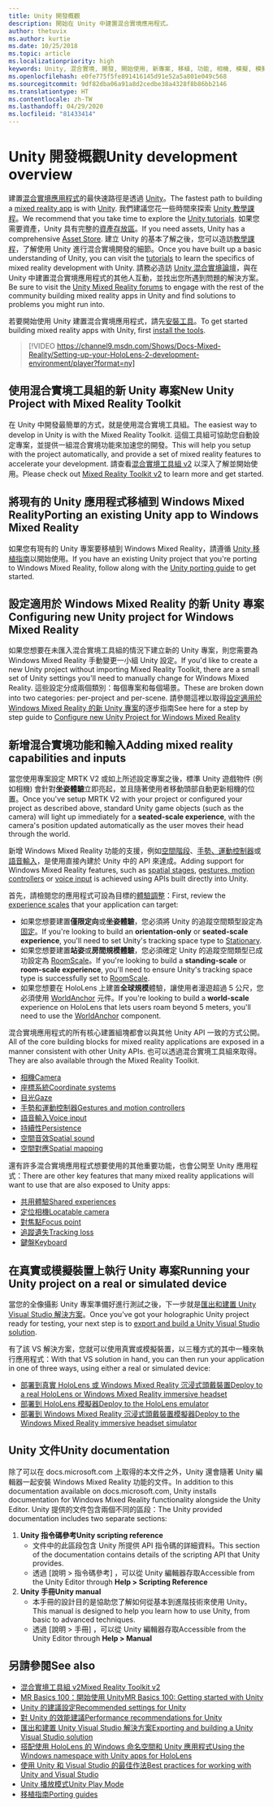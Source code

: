 ```yaml
---
title: Unity 開發概觀
description: 開始在 Unity 中建置混合實境應用程式。
author: thetuvix
ms.author: kurtie
ms.date: 10/25/2018
ms.topic: article
ms.localizationpriority: high
keywords: Unity, 混合實境, 開發, 開始使用, 新專案, 移植, 功能, 相機, 模擬, 模擬, 文件
ms.openlocfilehash: e0fe775f5fe891416145d91e52a5a801e049c568
ms.sourcegitcommit: 9df82dba06a91a8d2cedbe38a4328f8b86bb2146
ms.translationtype: HT
ms.contentlocale: zh-TW
ms.lasthandoff: 04/29/2020
ms.locfileid: "81433414"
---
```

# <a name="unity-development-overview"></a><span data-ttu-id="f48d6-104">Unity 開發概觀</span><span class="sxs-lookup"><span data-stu-id="f48d6-104">Unity development overview</span></span>

<span data-ttu-id="f48d6-105">建置[混合實境應用程式](app-views.md)的最快速路徑是透過 [Unity](https://unity.com)。</span><span class="sxs-lookup"><span data-stu-id="f48d6-105">The fastest path to building a [mixed reality app](app-views.md) is with [Unity](https://unity.com).</span></span> <span data-ttu-id="f48d6-106">我們建議您花一些時間來探索 [Unity 教學課程](https://unity3d.com/learn/tutorials)。</span><span class="sxs-lookup"><span data-stu-id="f48d6-106">We recommend that you take time to explore the [Unity tutorials](https://unity3d.com/learn/tutorials).</span></span> <span data-ttu-id="f48d6-107">如果您需要資產，Unity 具有完整的[資產存放區](https://www.assetstore.unity3d.com/)。</span><span class="sxs-lookup"><span data-stu-id="f48d6-107">If you need assets, Unity has a comprehensive [Asset Store](https://www.assetstore.unity3d.com/).</span></span> <span data-ttu-id="f48d6-108">建立 Unity 的基本了解之後，您可以造訪[教學課程](tutorials.md)，了解使用 Unity 進行混合實境開發的細節。</span><span class="sxs-lookup"><span data-stu-id="f48d6-108">Once you have built up a basic understanding of Unity, you can visit the [tutorials](tutorials.md) to learn the specifics of mixed reality development with Unity.</span></span> <span data-ttu-id="f48d6-109">請務必造訪 [Unity 混合實境論壇](https://forum.unity3d.com/forums/hololens.102/)，與在 Unity 中建置混合實境應用程式的其他人互動，並找出您所遇到問題的解決方案。</span><span class="sxs-lookup"><span data-stu-id="f48d6-109">Be sure to visit the [Unity Mixed Reality forums](https://forum.unity3d.com/forums/hololens.102/) to engage with the rest of the community building mixed reality apps in Unity and find solutions to problems you might run into.</span></span>

<span data-ttu-id="f48d6-110">若要開始使用 Unity 建置混合實境應用程式，請先[安裝工具](install-the-tools.md)。</span><span class="sxs-lookup"><span data-stu-id="f48d6-110">To get started building mixed reality apps with Unity, first [install the tools](install-the-tools.md).</span></span> 

>[!VIDEO https://channel9.msdn.com/Shows/Docs-Mixed-Reality/Setting-up-your-HoloLens-2-development-environment/player?format=ny]

## <a name="new-unity-project-with-mixed-reality-toolkit"></a><span data-ttu-id="f48d6-111">使用混合實境工具組的新 Unity 專案</span><span class="sxs-lookup"><span data-stu-id="f48d6-111">New Unity Project with Mixed Reality Toolkit</span></span> 

<span data-ttu-id="f48d6-112">在 Unity 中開發最簡單的方式，就是使用混合實境工具組。</span><span class="sxs-lookup"><span data-stu-id="f48d6-112">The easiest way to develop in Unity is with the Mixed Reality Toolkit.</span></span> <span data-ttu-id="f48d6-113">這個工具組可協助您自動設定專案，並提供一組混合實境功能來加速您的開發。</span><span class="sxs-lookup"><span data-stu-id="f48d6-113">This will help you setup with the project automatically, and provide a set of mixed reality features to accelerate your development.</span></span> <span data-ttu-id="f48d6-114">請查看[混合實境工具組 v2](mrtk-getting-started.md) 以深入了解並開始使用。</span><span class="sxs-lookup"><span data-stu-id="f48d6-114">Please check out [Mixed Reality Toolkit v2](mrtk-getting-started.md) to learn more and get started.</span></span> 

## <a name="porting-an-existing-unity-app-to-windows-mixed-reality"></a><span data-ttu-id="f48d6-115">將現有的 Unity 應用程式移植到 Windows Mixed Reality</span><span class="sxs-lookup"><span data-stu-id="f48d6-115">Porting an existing Unity app to Windows Mixed Reality</span></span>

<span data-ttu-id="f48d6-116">如果您有現有的 Unity 專案要移植到 Windows Mixed Reality，請遵循 [Unity 移植指南](porting-guides.md)以開始使用。</span><span class="sxs-lookup"><span data-stu-id="f48d6-116">If you have an existing Unity project that you're porting to Windows Mixed Reality, follow along with the [Unity porting guide](porting-guides.md) to get started.</span></span>

## <a name="configuring-new-unity-project-for-windows-mixed-reality"></a><span data-ttu-id="f48d6-117">設定適用於 Windows Mixed Reality 的新 Unity 專案</span><span class="sxs-lookup"><span data-stu-id="f48d6-117">Configuring new Unity project for Windows Mixed Reality</span></span>

<span data-ttu-id="f48d6-118">如果您想要在未匯入混合實境工具組的情況下建立新的 Unity 專案，則您需要為 Windows Mixed Reality 手動變更一小組 Unity 設定。</span><span class="sxs-lookup"><span data-stu-id="f48d6-118">If you'd like to create a new Unity project without importing Mixed Reality Toolkit, there are a small set of Unity settings you'll need to manually change for Windows Mixed Reality.</span></span> <span data-ttu-id="f48d6-119">這些設定分成兩個類別：每個專案和每個場景。</span><span class="sxs-lookup"><span data-stu-id="f48d6-119">These are broken down into two categories: per-project and per-scene.</span></span> <span data-ttu-id="f48d6-120">請參閱這裡以取得[設定適用於 Windows Mixed Reality 的新 Unity 專案](Configure-Unity-Project.md)的逐步指南</span><span class="sxs-lookup"><span data-stu-id="f48d6-120">See here for a step by step guide to [Configure new Unity Project for Windows Mixed Reality](Configure-Unity-Project.md)</span></span>

## <a name="adding-mixed-reality-capabilities-and-inputs"></a><span data-ttu-id="f48d6-121">新增混合實境功能和輸入</span><span class="sxs-lookup"><span data-stu-id="f48d6-121">Adding mixed reality capabilities and inputs</span></span>

<span data-ttu-id="f48d6-122">當您使用專案設定 MRTK V2 或如上所述設定專案之後，標準 Unity 遊戲物件 (例如相機) 會針對**坐姿體驗**立即亮起，並且隨著使用者移動頭部自動更新相機的位置。</span><span class="sxs-lookup"><span data-stu-id="f48d6-122">Once you've setup MRTK V2 with your project or configured your project as described above, standard Unity game objects (such as the camera) will light up immediately for a **seated-scale experience**, with the camera's position updated automatically as the user moves their head through the world.</span></span>

<span data-ttu-id="f48d6-123">新增 Windows Mixed Reality 功能的支援，例如[空間階段](coordinate-systems.md#spatial-coordinate-systems)、[手勢、運動控制器](gestures-and-motion-controllers-in-unity.md)或[語音輸入](voice-input-in-unity.md)，是使用直接內建於 Unity 中的 API 來達成。</span><span class="sxs-lookup"><span data-stu-id="f48d6-123">Adding support for Windows Mixed Reality features, such as [spatial stages](coordinate-systems.md#spatial-coordinate-systems), [gestures, motion controllers](gestures-and-motion-controllers-in-unity.md) or [voice input](voice-input-in-unity.md) is achieved using APIs built directly into Unity.</span></span> 

<span data-ttu-id="f48d6-124">首先，請檢閱您的應用程式可設為目標的[體驗調整](coordinate-systems.md)：</span><span class="sxs-lookup"><span data-stu-id="f48d6-124">First, review the [experience scales](coordinate-systems.md) that your application can target:</span></span>
* <span data-ttu-id="f48d6-125">如果您想要建置**僅限定向**或**坐姿體驗**，您必須將 Unity 的追蹤空間類型設定為[固定](coordinate-systems-in-unity.md#building-an-orientation-only-or-seated-scale-experience)。</span><span class="sxs-lookup"><span data-stu-id="f48d6-125">If you're looking to build an **orientation-only** or **seated-scale experience**, you'll need to set Unity's tracking space type to [Stationary](coordinate-systems-in-unity.md#building-an-orientation-only-or-seated-scale-experience).</span></span>
* <span data-ttu-id="f48d6-126">如果您想要建置**站姿**或**房間規模體驗**，您必須確定 Unity 的追蹤空間類型已成功設定為 [RoomScale](coordinate-systems-in-unity.md#building-an-orientation-only-or-seated-scale-experience)。</span><span class="sxs-lookup"><span data-stu-id="f48d6-126">If you're looking to build a **standing-scale** or **room-scale experience**, you'll need to ensure Unity's tracking space type is successfully set to [RoomScale](coordinate-systems-in-unity.md#building-an-orientation-only-or-seated-scale-experience).</span></span>
* <span data-ttu-id="f48d6-127">如果您想要在 HoloLens 上建置**全球規模**體驗，讓使用者漫遊超過 5 公尺，您必須使用 [WorldAnchor](coordinate-systems-in-unity.md#building-a-world-scale-experience) 元件。</span><span class="sxs-lookup"><span data-stu-id="f48d6-127">If you're looking to build a **world-scale** experience on HoloLens that lets users roam beyond 5 meters, you'll need to use the [WorldAnchor](coordinate-systems-in-unity.md#building-a-world-scale-experience) component.</span></span>

<span data-ttu-id="f48d6-128">混合實境應用程式的所有核心建置組塊都會以與其他 Unity API 一致的方式公開。</span><span class="sxs-lookup"><span data-stu-id="f48d6-128">All of the core building blocks for mixed reality applications are exposed in a manner consistent with other Unity APIs.</span></span> <span data-ttu-id="f48d6-129">也可以透過混合實境工具組來取得。</span><span class="sxs-lookup"><span data-stu-id="f48d6-129">They are also available through the Mixed Reality Toolkit.</span></span>
* [<span data-ttu-id="f48d6-130">相機</span><span class="sxs-lookup"><span data-stu-id="f48d6-130">Camera</span></span>](camera-in-unity.md)
* [<span data-ttu-id="f48d6-131">座標系統</span><span class="sxs-lookup"><span data-stu-id="f48d6-131">Coordinate systems</span></span>](coordinate-systems-in-unity.md)
* [<span data-ttu-id="f48d6-132">目光</span><span class="sxs-lookup"><span data-stu-id="f48d6-132">Gaze</span></span>](gaze-in-unity.md)
* [<span data-ttu-id="f48d6-133">手勢和運動控制器</span><span class="sxs-lookup"><span data-stu-id="f48d6-133">Gestures and motion controllers</span></span>](gestures-and-motion-controllers-in-unity.md)
* [<span data-ttu-id="f48d6-134">語音輸入</span><span class="sxs-lookup"><span data-stu-id="f48d6-134">Voice input</span></span>](voice-input-in-unity.md)
* [<span data-ttu-id="f48d6-135">持續性</span><span class="sxs-lookup"><span data-stu-id="f48d6-135">Persistence</span></span>](persistence-in-unity.md)
* [<span data-ttu-id="f48d6-136">空間音效</span><span class="sxs-lookup"><span data-stu-id="f48d6-136">Spatial sound</span></span>](spatial-sound-in-unity.md)
* [<span data-ttu-id="f48d6-137">空間對應</span><span class="sxs-lookup"><span data-stu-id="f48d6-137">Spatial mapping</span></span>](spatial-mapping-in-unity.md)

<span data-ttu-id="f48d6-138">還有許多混合實境應用程式想要使用的其他重要功能，也會公開至 Unity 應用程式：</span><span class="sxs-lookup"><span data-stu-id="f48d6-138">There are other key features that many mixed reality applications will want to use that are also exposed to Unity apps:</span></span>
* [<span data-ttu-id="f48d6-139">共用體驗</span><span class="sxs-lookup"><span data-stu-id="f48d6-139">Shared experiences</span></span>](shared-experiences-in-unity.md)
* [<span data-ttu-id="f48d6-140">定位相機</span><span class="sxs-lookup"><span data-stu-id="f48d6-140">Locatable camera</span></span>](locatable-camera-in-unity.md)
* [<span data-ttu-id="f48d6-141">對焦點</span><span class="sxs-lookup"><span data-stu-id="f48d6-141">Focus point</span></span>](focus-point-in-unity.md)
* [<span data-ttu-id="f48d6-142">追蹤遺失</span><span class="sxs-lookup"><span data-stu-id="f48d6-142">Tracking loss</span></span>](tracking-loss-in-unity.md)
* [<span data-ttu-id="f48d6-143">鍵盤</span><span class="sxs-lookup"><span data-stu-id="f48d6-143">Keyboard</span></span>](keyboard-input-in-unity.md)

## <a name="running-your-unity-project-on-a-real-or-simulated-device"></a><span data-ttu-id="f48d6-144">在真實或模擬裝置上執行 Unity 專案</span><span class="sxs-lookup"><span data-stu-id="f48d6-144">Running your Unity project on a real or simulated device</span></span>

<span data-ttu-id="f48d6-145">當您的全像攝影 Unity 專案準備好進行測試之後，下一步就是[匯出和建置 Unity Visual Studio 解決方案](exporting-and-building-a-unity-visual-studio-solution.md)。</span><span class="sxs-lookup"><span data-stu-id="f48d6-145">Once you've got your holographic Unity project ready for testing, your next step is to [export and build a Unity Visual Studio solution](exporting-and-building-a-unity-visual-studio-solution.md).</span></span>

<span data-ttu-id="f48d6-146">有了該 VS 解決方案，您就可以使用真實或模擬裝置，以三種方式的其中一種來執行應用程式：</span><span class="sxs-lookup"><span data-stu-id="f48d6-146">With that VS solution in hand, you can then run your application in one of three ways, using either a real or simulated device:</span></span>
* [<span data-ttu-id="f48d6-147">部署到真實 HoloLens 或 Windows Mixed Reality 沉浸式頭戴裝置</span><span class="sxs-lookup"><span data-stu-id="f48d6-147">Deploy to a real HoloLens or Windows Mixed Reality immersive headset</span></span>](using-visual-studio.md)
* [<span data-ttu-id="f48d6-148">部署到 HoloLens 模擬器</span><span class="sxs-lookup"><span data-stu-id="f48d6-148">Deploy to the HoloLens emulator</span></span>](using-the-hololens-emulator.md)
* [<span data-ttu-id="f48d6-149">部署到 Windows Mixed Reality 沉浸式頭戴裝置模擬器</span><span class="sxs-lookup"><span data-stu-id="f48d6-149">Deploy to the Windows Mixed Reality immersive headset simulator</span></span>](using-the-windows-mixed-reality-simulator.md)

## <a name="unity-documentation"></a><span data-ttu-id="f48d6-150">Unity 文件</span><span class="sxs-lookup"><span data-stu-id="f48d6-150">Unity documentation</span></span>

<span data-ttu-id="f48d6-151">除了可以在 docs.microsoft.com 上取得的本文件之外，Unity 還會隨著 Unity 編輯器一起安裝 Windows Mixed Reality 功能的文件。</span><span class="sxs-lookup"><span data-stu-id="f48d6-151">In addition to this documentation available on docs.microsoft.com, Unity installs documentation for Windows Mixed Reality functionality alongside the Unity Editor.</span></span> <span data-ttu-id="f48d6-152">Unity 提供的文件包含兩個不同的區段：</span><span class="sxs-lookup"><span data-stu-id="f48d6-152">The Unity provided documentation includes two separate sections:</span></span>
1. <span data-ttu-id="f48d6-153">**Unity 指令碼參考**</span><span class="sxs-lookup"><span data-stu-id="f48d6-153">**Unity scripting reference**</span></span>
    * <span data-ttu-id="f48d6-154">文件中的此區段包含 Unity 所提供 API 指令碼的詳細資料。</span><span class="sxs-lookup"><span data-stu-id="f48d6-154">This section of the documentation contains details of the scripting API that Unity provides.</span></span>
    * <span data-ttu-id="f48d6-155">透過 [說明 > 指令碼參考]  ，可以從 Unity 編輯器存取</span><span class="sxs-lookup"><span data-stu-id="f48d6-155">Accessible from the Unity Editor through **Help > Scripting Reference**</span></span>
2. <span data-ttu-id="f48d6-156">**Unity 手冊**</span><span class="sxs-lookup"><span data-stu-id="f48d6-156">**Unity manual**</span></span>
    * <span data-ttu-id="f48d6-157">本手冊的設計目的是協助您了解如何從基本到進階技術來使用 Unity。</span><span class="sxs-lookup"><span data-stu-id="f48d6-157">This manual is designed to help you learn how to use Unity, from basic to advanced techniques.</span></span>
    * <span data-ttu-id="f48d6-158">透過 [說明 > 手冊]  ，可以從 Unity 編輯器存取</span><span class="sxs-lookup"><span data-stu-id="f48d6-158">Accessible from the Unity Editor through **Help > Manual**</span></span>

## <a name="see-also"></a><span data-ttu-id="f48d6-159">另請參閱</span><span class="sxs-lookup"><span data-stu-id="f48d6-159">See also</span></span>
* [<span data-ttu-id="f48d6-160">混合實境工具組 v2</span><span class="sxs-lookup"><span data-stu-id="f48d6-160">Mixed Reality Toolkit v2</span></span>](mrtk-getting-started.md)
* [<span data-ttu-id="f48d6-161">MR Basics 100：開始使用 Unity</span><span class="sxs-lookup"><span data-stu-id="f48d6-161">MR Basics 100: Getting started with Unity</span></span>](holograms-100.md)
* [<span data-ttu-id="f48d6-162">Unity 的建議設定</span><span class="sxs-lookup"><span data-stu-id="f48d6-162">Recommended settings for Unity</span></span>](recommended-settings-for-unity.md)
* [<span data-ttu-id="f48d6-163">對 Unity 的效能建議</span><span class="sxs-lookup"><span data-stu-id="f48d6-163">Performance recommendations for Unity</span></span>](performance-recommendations-for-unity.md)
* [<span data-ttu-id="f48d6-164">匯出和建置 Unity Visual Studio 解決方案</span><span class="sxs-lookup"><span data-stu-id="f48d6-164">Exporting and building a Unity Visual Studio solution</span></span>](exporting-and-building-a-unity-visual-studio-solution.md)
* [<span data-ttu-id="f48d6-165">搭配使用 HoloLens 的 Windows 命名空間和 Unity 應用程式</span><span class="sxs-lookup"><span data-stu-id="f48d6-165">Using the Windows namespace with Unity apps for HoloLens</span></span>](using-the-windows-namespace-with-unity-apps-for-hololens.md)
* [<span data-ttu-id="f48d6-166">使用 Unity 和 Visual Studio 的最佳作法</span><span class="sxs-lookup"><span data-stu-id="f48d6-166">Best practices for working with Unity and Visual Studio</span></span>](best-practices-for-working-with-unity-and-visual-studio.md)
* [<span data-ttu-id="f48d6-167">Unity 播放模式</span><span class="sxs-lookup"><span data-stu-id="f48d6-167">Unity Play Mode</span></span>](unity-play-mode.md)
* [<span data-ttu-id="f48d6-168">移植指南</span><span class="sxs-lookup"><span data-stu-id="f48d6-168">Porting guides</span></span>](porting-guides.md)
